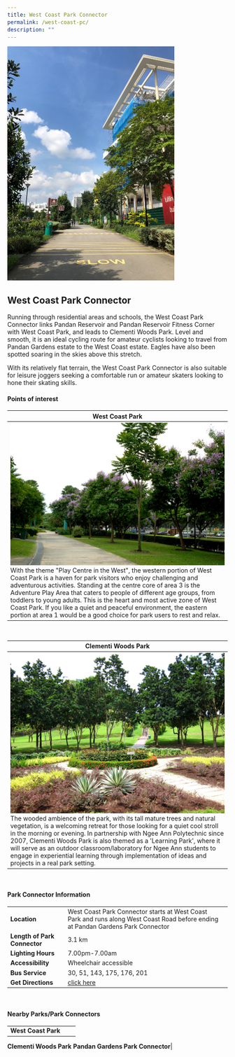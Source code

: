 ```yaml
---
title: West Coast Park Connector
permalink: /west-coast-pc/
description: ""
---
```

![West Coast Park Connector](/images/west%20coast%20park%20connector.jpg)

## West Coast Park Connector

Running through residential areas and schools, the West Coast Park Connector links Pandan Reservoir and Pandan Reservoir Fitness Corner with West Coast Park, and leads to Clementi Woods Park. Level and smooth, it is an ideal cycling route for amateur cyclists looking to travel from Pandan Gardens estate to the West Coast estate. Eagles have also been spotted soaring in the skies above this stretch.

With its relatively flat terrain, the West Coast Park Connector is also suitable for leisure joggers seeking a comfortable run or amateur skaters looking to hone their skating skills.


#### Points of interest

| **West Coast Park**| 
| -------- | 
|![West Coast Park](/images/west%20coast%20park.jpg) With the theme "Play Centre in the West", the western portion of West Coast Park is a haven for park visitors who enjoy challenging and adventurous activities. Standing at the centre core of area 3 is the Adventure Play Area that caters to people of different age groups, from toddlers to young adults. This is the heart and most active zone of West Coast Park. If you like a quiet and peaceful environment, the eastern portion at area 1 would be a good choice for park users to rest and relax.

<br>

| **Clementi Woods Park**| 
| -------- | 
|![Clementi Woods Park](/images/clementi%20woods%20park.JPG) The wooded ambience of the park, with its tall mature trees and natural vegetation, is a welcoming retreat for those looking for a quiet cool stroll in the morning or evening. In partnership with Ngee Ann Polytechnic since 2007, Clementi Woods Park is also themed as a 'Learning Park', where it will serve as an outdoor classroom/laboratory for Ngee Ann students to engage in experiential learning through implementation of ideas and projects in a real park setting.

<br>

#### Park Connector Information

|  |  |  |
| -------- | -------- | -------- |
| **Location** | West Coast Park Connector starts at West Coast Park and runs along West Coast Road before ending at Pandan Gardens Park Connector |
| **Length of Park Connector** | 3.1 km  |
| **Lighting Hours** | 7.00pm-7.00am |
| **Accessibility** | Wheelchair accessible|
| **Bus Service** | 30, 51, 143, 175, 176, 201 |
| **Get Directions** | [click here](https://www.onemap.gov.sg/?lat=1.3109122&amp;lng=103.7562921) |

<br>

#### Nearby Parks/Park Connectors

|   |  |  |
| -------- | -------- | -------- |
| **West Coast Park**
**Clementi Woods Park**
**Pandan Gardens Park Connector**|